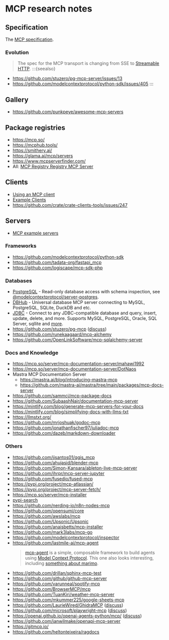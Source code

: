 # MCP research notes

## Specification

The [MCP specification](https://spec.modelcontextprotocol.io).

### Evolution

> The spec for the MCP transport is changing from SSE to
> [Streamable HTTP](https://spec.modelcontextprotocol.io/specification/2025-03-26/basic/transports/#streamable-http).
:::{seealso}
- https://github.com/stuzero/pg-mcp-server/issues/13
- https://github.com/modelcontextprotocol/python-sdk/issues/405
:::

## Gallery

- <https://github.com/punkpeye/awesome-mcp-servers>

## Package registries

- <https://mcp.so/>
- <https://mcphub.tools/>
- <https://smithery.ai/>
- <https://glama.ai/mcp/servers>
- <https://www.mcpserverfinder.com/>
- All: [MCP Registry Registry MCP Server](https://github.com/mastra-ai/mastra/blob/4af513ca1a8e94354c788e40e900d49fbf1c9f86/packages/mcp-registry-registry/src/registry/registry.ts)

## Clients

- [Using an MCP client](https://github.com/modelcontextprotocol/servers/tree/main#using-an-mcp-client)
- [Example Clients](https://modelcontextprotocol.io/clients)
- https://github.com/crate/crate-clients-tools/issues/247

## Servers

- [MCP example servers](https://modelcontextprotocol.io/examples)

### Frameworks

- https://github.com/modelcontextprotocol/python-sdk
- https://github.com/tadata-org/fastapi_mcp
- https://github.com/logiscape/mcp-sdk-php

### Databases

- [PostgreSQL](https://github.com/modelcontextprotocol/servers/blob/main/src/postgres) - Read-only database access with schema inspection, see [@modelcontextprotocol/server-postgres](https://www.npmjs.com/package/@modelcontextprotocol/server-postgres).
- [DBHub](https://github.com/bytebase/dbhub/) - Universal database MCP server connecting to MySQL, PostgreSQL, SQLite, DuckDB and etc.
- [JDBC](https://github.com/quarkiverse/quarkus-mcp-servers/tree/main/jdbc) - Connect to any JDBC-compatible database and query, insert, update, delete, and more. Supports MySQL, PostgreSQL, Oracle, SQL Server, sqllite and [more](https://github.com/quarkiverse/quarkus-mcp-servers/tree/main/jdbc#supported-jdbc-variants).
- https://github.com/stuzero/pg-mcp ([discuss](https://news.ycombinator.com/item?id=43520953))
- https://github.com/runekaagaard/mcp-alchemy
- https://github.com/OpenLinkSoftware/mcp-sqlalchemy-server

### Docs and Knowledge

- https://mcp.so/server/mcp-documentation-server/mahawi1992
- https://mcp.so/server/mcp-documentation-server/DotNaos
- Mastra MCP Documentation Server
  - https://mastra.ai/blog/introducing-mastra-mcp
  - https://github.com/mastra-ai/mastra/tree/main/packages/mcp-docs-server
- https://github.com/sammcj/mcp-package-docs
- https://github.com/SubaashNair/documentation-mcp-server
- https://mintlify.com/blog/generate-mcp-servers-for-your-docs
- https://mintlify.com/blog/simplifying-docs-with-llms-txt
- https://llmstxt.org/
- https://github.com/mrjoshuak/godoc-mcp
- https://github.com/jonathanfischer97/juliadoc-mcp
- https://github.com/dazeb/markdown-downloader

### Others

- https://github.com/jjsantos01/qgis_mcp
- https://github.com/ahujasid/blender-mcp
- https://github.com/Simon-Kansara/ableton-live-mcp-server
- https://github.com/ihrpr/mcp-server-jupyter
- https://github.com/fusedio/fused-mcp
- https://pypi.org/project/mcp-atlassian/
- https://pypi.org/project/mcp-server-fetch/
- https://mcp.so/server/mcp-installer
- [pypi-search](https://github.com/nomicode/cline/tree/main/MCP/pypi-search)
- https://github.com/nerding-io/n8n-nodes-mcp
- https://github.com/opensumi/core
- https://github.com/awslabs/mcp
- https://github.com/Upsonic/Upsonic
- https://github.com/anaisbetts/mcp-installer
- https://github.com/mark3labs/mcp-go
- https://github.com/modelcontextprotocol/inspector
- https://github.com/lastmile-ai/mcp-agent
  > [mcp-agent](https://github.com/lastmile-ai/mcp-agent) is a simple, composable framework to build
  > agents using [Model Context Protocol](https://modelcontextprotocol.io/introduction).
  > This one also looks interesting, including [something about marimo](https://github.com/lastmile-ai/mcp-agent#marimo).
- https://github.com/drillan/sphinx-mcp-test
- https://github.com/github/github-mcp-server
- https://github.com/varunneal/spotify-mcp
- https://github.com/BrowserMCP/mcp
- https://github.com/TuanKiri/weather-mcp-server
- https://github.com/mkummer225/google-sheets-mcp
- https://github.com/LaurieWired/GhidraMCP ([discuss](https://news.ycombinator.com/item?id=43474490))
- https://github.com/microsoft/playwright-mcp ([discuss](https://news.ycombinator.com/item?id=43485740))
- https://openai.github.io/openai-agents-python/mcp/ ([discuss](https://news.ycombinator.com/item?id=43485566))
- https://github.com/janwilmake/openapi-mcp-server
- https://gitmcp.io/
- https://github.com/heltonteixeira/ragdocs
